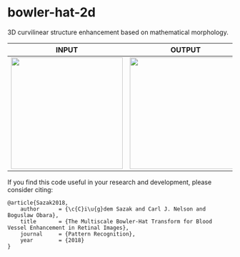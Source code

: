 # bowler-hat-2d
3D curvilinear structure enhancement based on mathematical morphology.

| INPUT | OUTPUT |
| ------------- | ------------- |
| <img src="https://user-images.githubusercontent.com/16241900/53633297-21816f80-3c28-11e9-8382-b0343429b09d.png" width="250">  | <img src="https://user-images.githubusercontent.com/16241900/53633209-e2ebb500-3c27-11e9-8066-ab200ea77467.png" width="250"> |

If you find this code useful in your research and development, please consider citing:

    @article{Sazak2018,
        author      = {\c{C}i\u{g}dem Sazak and Carl J. Nelson and Boguslaw Obara},
        title       = {The Multiscale Bowler-Hat Transform for Blood Vessel Enhancement in Retinal Images},
        journal     = {Pattern Recognition},
        year        = {2018}
    }

 
